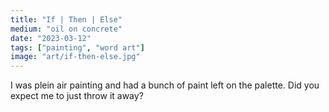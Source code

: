 ```yaml
---
title: "If | Then | Else"
medium: "oil on concrete"
date: "2023-03-12"
tags: ["painting", "word art"]
image: "art/if-then-else.jpg"
---
```

I was plein air painting and had a bunch of paint left on the palette. Did you expect me to just throw it away?